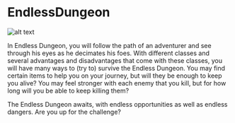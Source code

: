 # EndlessDungeon

![alt text](https://github.com/CanOzgurel/2B.EndlessDungeon/blob/raw/unstable/dungeon.jpg)

  In Endless Dungeon, you will follow the path of an adventurer and see through his eyes as he decimates his foes. With different classes and several advantages and disadvantages that come with these classes, you will have many ways to (try to) survive the Endless Dungeon. You may find certain items to help you on your journey, but will they be enough to keep you alive? You may feel stronger with each enemy that you kill, but for how long will you be able to keep killing them?
  
  The Endless Dungeon awaits, with endless opportunities as well as endless dangers. Are you up for the challenge?
